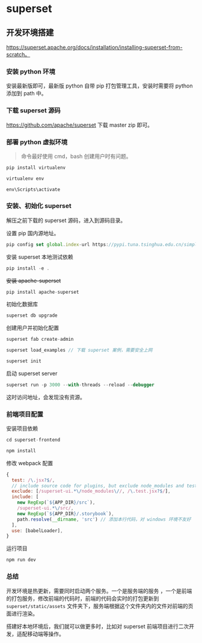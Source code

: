 # superset 

## 开发环境搭建

https://superset.apache.org/docs/installation/installing-superset-from-scratch。

### 安装 python 环境

安装最新版即可，最新版 python 自带 pip 打包管理工具，安装时需要将 python 添加到 path 中。



### 下载 superset 源码

https://github.com/apache/superset  下载 master zip 即可。



### 部署 python 虚拟环境

>  命令最好使用 cmd，bash 创建用户时有问题。



```js
pip install virtualenv
```

```js
virtualenv env
```

```js
env\Scripts\activate
```



### 安装、初始化 superset

解压之前下载的 superset 源码，进入到源码目录。



设置 pip 国内源地址。

```js
pip config set global.index-url https://pypi.tuna.tsinghua.edu.cn/simple
```

安装 superset 本地测试依赖

```js
pip install -e .
```

~~安装 apache-superset~~

```js
pip install apache-superset
```

初始化数据库

```js
superset db upgrade
```

创建用户并初始化配置

```js
superset fab create-admin

superset load_examples // 下载 superset 案例，需要安全上网

superset init
```

启动 superset server

```js
superset run -p 3000 --with-threads --reload --debugger
```

这时访问地址，会发现没有资源。



### 前端项目配置

安装项目依赖

```js
cd superset-frontend

npm install
```

修改 webpack 配置

```js
{
  test: /\.jsx?$/,
  // include source code for plugins, but exclude node_modules and test files within them
  exclude: [/superset-ui.*\/node_modules\//, /\.test.jsx?$/],
  include: [
    new RegExp(`${APP_DIR}/src`),
    /superset-ui.*\/src/,
    new RegExp(`${APP_DIR}/.storybook`),
    path.resolve(__dirname, 'src') // 添加本行代码，对 windows 环境不友好
  ],
  use: [babelLoader],
}
```

运行项目

```js
npm run dev
```



### 总结

开发环境是热更新，需要同时启动两个服务。一个是服务端的服务 ，一个是前端的打包服务，修改前端的代码时，前端的代码会实时的打包更新到 `superset/static/assets` 文件夹下，服务端根据这个文件夹内的文件对前端的页面进行渲染。

搭建好本地环境后，我们就可以做更多时，比如对 superset 前端项目进行二次开发，适配移动端等操作。
